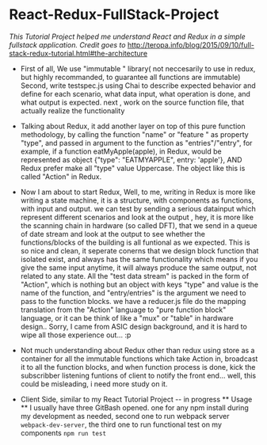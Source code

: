 # React-Redux-FullStack-Project
_This Tutorial Project helped me understand React and Redux in a simple fullstack application. Credit goes to_
<http://teropa.info/blog/2015/09/10/full-stack-redux-tutorial.html#the-architecture> 

* First of all, We use "immutable " library( not neccesarily to use in redux, but highly recommanded, to guarantee all functions are immutable)
Second, write testspec.js using Chai to describe expected behavior and define for each scenario, what data input, what operation is done, and what output is expected. 
next , work on the source function file, that actually realize the functionality 

* Talking about Redux, it add another layer on top of this pure function methodology, by calling the function "name" or "feature " as property "type", and passed in argument to the function as "entries"/"entry", for example, if a function eatMyApple(apple), in Redux, would be represented as object {"type": "EATMYAPPLE", entry: 'apple'}, AND Redux prefer make all "type" value Uppercase. The object like this is called "Action" in Redux. 

* Now I am about to start Redux, Well, to me, writing in Redux is more like writing a state machine, it is a structure, with components as functions, with input and output. we can test by sending a serious datainput which represent different scenarios and look at the output , hey, it is more like the scanning chain in hardware (so called DFT), that we send in a queue of date stream and look at the output to see whether the functions/blocks of the building is all funtional as we expected. This is so nice and clean, it seperate conerns that we design block function that isolated exist, and always has the same functionality which means if you give the same input anytime, it will always produce the same output, not related to any state. All the "test data stream" is packed in the form of "Action", which is nothing but an object with keys "type" and value is the name of the function, and "entry/entries" is the argument we need to pass to the function blocks. we have a reducer.js file do the mapping translation from the "Action" language to "pure function block" language, or it can be think of like a "mux" or "table" in hardware design.. Sorry, I came from ASIC design background, and it is hard to wipe all those experience out... :p 

* Not much understanding about Redux other than redux using store as a container for all the immutable functions which take Action in, broadcast it to all the function blocks, and when function process is done, kick the subscribber listening funtions of client to notify the front end... well, this could be misleading, i need more study on it. 

* Client Side, similar to my React Tutorial Project -- in progress 
** Usage
** I usually have three GitBash opened. one for any npm install during my development as needed, second one to run webpack server `webpack-dev-server`, the third one to run functional test on my components `npm run test`


